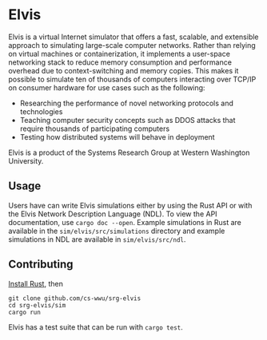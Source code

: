 # Elvis 

Elvis is a virtual Internet simulator that offers a fast, scalable, and extensible approach to simulating large-scale computer networks. Rather than relying on virtual machines or containerization, it implements a user-space networking stack to reduce memory consumption and performance overhead due to context-switching and memory copies. This makes it possible to simulate ten of thousands of computers interacting over TCP/IP on consumer hardware for use cases such as the following:

- Researching the performance of novel networking protocols and technologies
- Teaching computer security concepts such as DDOS attacks that require thousands of participating computers
- Testing how distributed systems will behave in deployment

Elvis is a product of the Systems Research Group at Western Washington University. 

## Usage
Users have can write Elvis simulations either by using the Rust API or with the Elvis Network Description Language (NDL). To view the API documentation, use `cargo doc --open`. Example simulations in Rust are available in the `sim/elvis/src/simulations` directory and example simulations in NDL are available in `sim/elvis/src/ndl`. 

## Contributing
[Install Rust](https://www.rust-lang.org/tools/install), then
```
git clone github.com/cs-wwu/srg-elvis
cd srg-elvis/sim
cargo run
```

Elvis has a test suite that can be run with `cargo test`.
